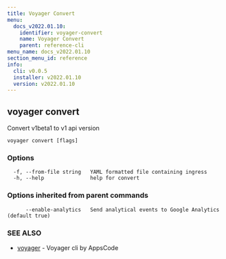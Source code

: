 ```yaml
---
title: Voyager Convert
menu:
  docs_v2022.01.10:
    identifier: voyager-convert
    name: Voyager Convert
    parent: reference-cli
menu_name: docs_v2022.01.10
section_menu_id: reference
info:
  cli: v0.0.5
  installer: v2022.01.10
  version: v2022.01.10
---
```


## voyager convert

Convert v1beta1 to v1 api version

```
voyager convert [flags]
```

### Options

```
  -f, --from-file string   YAML formatted file containing ingress
  -h, --help               help for convert
```

### Options inherited from parent commands

```
      --enable-analytics   Send analytical events to Google Analytics (default true)
```

### SEE ALSO

* [voyager](/docs/v2022.01.10/reference/cli/voyager)	 - Voyager cli by AppsCode

